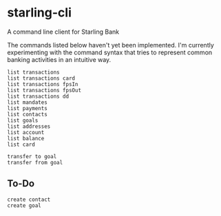 # starling-cli

A command line client for Starling Bank

The commands listed below haven't yet been implemented. I'm currently 
experimenting with the command syntax that tries to represent common 
banking activities in an intuitive way.

```plain
list transactions
list transactions card
list transactions fpsIn
list transactions fpsOut
list transactions dd
list mandates
list payments
list contacts
list goals
list addresses
list account
list balance
list card

transfer to goal
transfer from goal
```

## To-Do

```plain
create contact
create goal
```